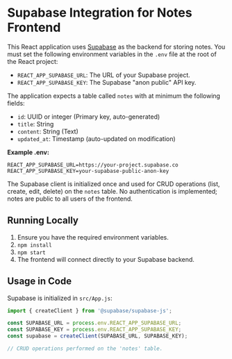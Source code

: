 # Supabase Integration for Notes Frontend

This React application uses [Supabase](https://supabase.com/) as the backend for storing notes. You must set the following environment variables in the `.env` file at the root of the React project:

- `REACT_APP_SUPABASE_URL`: The URL of your Supabase project.
- `REACT_APP_SUPABASE_KEY`: The Supabase "anon public" API key.

The application expects a table called `notes` with at minimum the following fields:

- `id`: UUID or integer (Primary key, auto-generated)
- `title`: String
- `content`: String (Text)
- `updated_at`: Timestamp (auto-updated on modification)

**Example .env:**
```
REACT_APP_SUPABASE_URL=https://your-project.supabase.co
REACT_APP_SUPABASE_KEY=your-supabase-public-anon-key
```

The Supabase client is initialized once and used for CRUD operations (list, create, edit, delete) on the `notes` table. No authentication is implemented; notes are public to all users of the frontend.

## Running Locally

1. Ensure you have the required environment variables.
2. `npm install`
3. `npm start`
4. The frontend will connect directly to your Supabase backend.

## Usage in Code

Supabase is initialized in `src/App.js`:
```js
import { createClient } from '@supabase/supabase-js';

const SUPABASE_URL = process.env.REACT_APP_SUPABASE_URL;
const SUPABASE_KEY = process.env.REACT_APP_SUPABASE_KEY;
const supabase = createClient(SUPABASE_URL, SUPABASE_KEY);

// CRUD operations performed on the 'notes' table.
```
